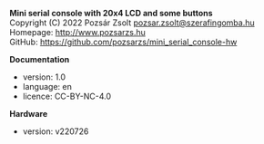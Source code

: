 **Mini serial console with 20x4 LCD and some buttons**  
Copyright (C) 2022 Pozsár Zsolt <pozsar.zsolt@szerafingomba.hu>  
Homepage: <http://www.pozsarzs.hu>  
GitHub: <https://github.com/pozsarzs/mini_serial_console-hw>

**Documentation**

- version:             1.0
- language:            en
- licence:             CC-BY-NC-4.0

**Hardware**

 - version:            v220726
